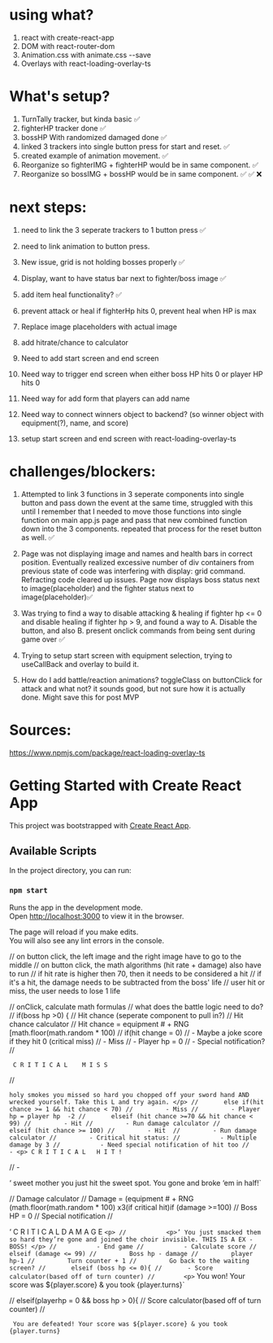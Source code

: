 # using what?
1. react with create-react-app
2. DOM with react-router-dom
3. Animation.css with animate.css --save
4. Overlays with react-loading-overlay-ts


# What's setup?
1. TurnTally tracker, but kinda basic ✅
1. fighterHP tracker done ✅
1. bossHP With randomized damaged done ✅
1. linked 3 trackers into single button press for start and reset.  ✅
1. created example of animation movement. ✅
1. Reorganize so fighterIMG + fighterHP would be in same component.  ✅
1. Reorganize so bossIMG + bossHP would be in same component. ✅
✅
❌

# next steps:
1. need to link the 3 seperate trackers to 1 button press ✅
1. need to link animation to button press.
1. New issue, grid is not holding bosses properly ✅
1. Display, want to have status bar next to fighter/boss image ✅
1. add item heal functionality? ✅
1. prevent attack or heal if fighterHp hits 0, prevent heal when HP is max

1. Replace image placeholders with actual image
1. add hitrate/chance to calculator

1. Need to add start screen and end screen
2. Need way to trigger end screen when either boss HP hits 0 or player HP hits 0
3. Need way for add form that players can add name
1. Need way to connect winners object to backend? (so winner object with equipment(?), name, and score)

1. setup start screen and end screen with react-loading-overlay-ts

# challenges/blockers:
1. Attempted to link 3 functions in 3 seperate components into single button and pass down the event at the same time, struggled with this until I remember that I needed to move those functions into single function on main app.js page and pass that new combined function down into the 3 components. repeated that process for the reset button as well. ✅

1. Page was not displaying image and names and health bars in correct position. Eventually realized excessive number of div containers from previous state of code was interfering with display: grid command. Refracting code cleared up issues. Page now displays boss status next to image(placeholder) and the fighter status next to image(placeholder)✅

1. Was trying to find a way to disable attacking & healing if fighter hp <= 0 and disable healing if fighter hp > 9, and found a way to A. Disable the button, and also B. present onclick commands from being sent during game over ✅

1. Trying to setup start screen with equipment selection, trying to useCallBack and overlay to build it.

1. How do I add battle/reaction animations? toggleClass on buttonClick for attack and what not? it sounds good, but not sure how it is actually done. Might save this for post MVP


# Sources:
https://www.npmjs.com/package/react-loading-overlay-ts

# Getting Started with Create React App

This project was bootstrapped with [Create React App](https://github.com/facebook/create-react-app).

## Available Scripts

In the project directory, you can run:

### `npm start`

Runs the app in the development mode.\
Open [http://localhost:3000](http://localhost:3000) to view it in the browser.

The page will reload if you make edits.\
You will also see any lint errors in the console.


  // on button click, the left image and the right image have to go to the middle
  // on button click, the math algorithms (hit rate + damage) also have to run
  // if hit rate is higher then 70, then it needs to be considered a hit
  // if it's a hit, the damage needs to be subtracted from the boss' life
  // user hit or miss, the user needs to lose 1 life

  // onClick, calculate math formulas
  // what does the battle logic need to do?
  // if(boss hp >0) {
  //   Hit chance (seperate component to pull in?)
  //     Hit chance calculator
  //     Hit chance = equipment # + RNG [math.floor(math.random * 100)
  //       if(hit change = 0)
  //         - Maybe a joke score if they hit 0 (critical miss)
  //         - Miss
  //         - Player hp = 0
  //         - Special notification?
  //         <p> ` C R I T I C A L    M I S S` </p>
  //         <p> `holy smokes you missed so hard you chopped off your sword hand AND wrecked yourself. Take this L and try again. </p>
  //       else if(hit chance >= 1 && hit chance < 70)
  //         - Miss
  //         - Player hp = player hp  -2
  //       elseif (hit chance >=70 && hit chance < 99)
  //         - Hit
  //         - Run damage calculator
  //       elseif (hit chance >= 100)
  //         - Hit 
  //         - Run damage calculator
  //         - Critical hit status:
  //           - Multiple damage by 3
  //           - Need special notification of hit too
  //           - <p> C R I T I C A L   H I T ! `</p>
  //           - <p>‘ sweet mother you just hit the sweet spot. You gone and broke ‘em in half!`</p>

  //     Damage calculator
  //       Damage = (equipment # + RNG (math.floor(math.random * 100) x3(if critical hit)if (damage >=100)
  //         Boss HP = 0
  //         Special notification
  //         <p> ‘ C R I T I C A L   D A M A G E ` <p>
  //           <p>’ You just smacked them so hard they’re gone and joined the choir invisible. THIS IS A EX - BOSS! </p>
  //           - End game
  //           - Calculate score
  //       elseif (damage <= 99)
  //         Boss hp - damage
  //         player hp-1
  //         Turn counter + 1
  //         Go back to the waiting screen?
  //       elseif (boss hp <= 0){
  //       - Score calculator(based off of turn counter)
  //        <p> ` You won! Your score was ${player.score} & you took {player.turns}` </p>

  //        elseif(playerhp = 0 && boss hp > 0){
  //          Score calculator(based off of turn counter)
  //          <p> ` You are defeated! Your score was ${player.score} & you took {player.turns}` </p>
  
